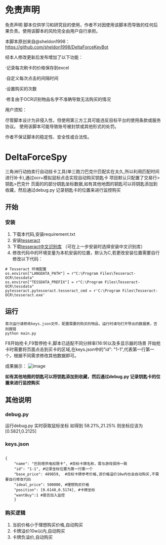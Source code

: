 # 免责声明
免责声明
脚本仅供学习和研究目的使用，作者不对因使用该脚本而导致的任何后果负责。使用该脚本的风险完全由用户自行承担。

本脚本原创来自@sheldon1998：https://github.com/sheldon1998/DeltaForceKeyBot

经本人修改更新后发布增加了以下功能：

·记录每次刷卡的价格保存到excel

·自定义每次点击的间隔时间

·设置购买的次数

·修复由于OCR识别物品名字不准确导致无法购买的情况

用户须知：

尽管脚本设计为非侵入性，但使用第三方工具可能违反目标平台的使用条款或服务协议。
使用该脚本可能导致账号被封禁或其他形式的处罚。

作者不保证脚本的稳定性、安全性或合法性。
# DeltaForceSpy
三角洲行动拍卖行自动挂卡工具(单三跑刀巴克什匹配实在太久,所以利用匹配时间进行补卡),通过ocr+模拟鼠标点击实现自动购买钥匙卡
项目默认只配置了交易行>钥匙>巴克什 页面的的部分钥匙坐标数据,如有其他地图的钥匙可以将钥匙添加到收藏，然后通过debug.py 记录钥匙卡的位置来进行监控购买


## 开始
### 安装
1. 下载本代码,安装requirement.txt
2. 安装[tesseract](https://github.com/tesseract-ocr/tesseract )
3. 下载[tesseract中文识别库](https://github.com/tesseract-ocr/tessdata) （可在上一步安装时选择安装中文识别库）
4. 修改代码中的环境变量为本机安装的位置，默认为C,若更改安装位置需要自行修改以下代码：
```
# Tesseract 环境配置
os.environ["LANGDATA_PATH"] = r"C:\Program Files\Tesseract-OCR\tessdata"
os.environ["TESSDATA_PREFIX"] = r"C:\Program Files\Tesseract-OCR\tessdata"
pytesseract.pytesseract.tesseract_cmd = r'C:\Program Files\Tesseract-OCR\tesseract.exe'
```

## 运行
```
首次运行请修改keys.json文件，配置需要的购买的物品，运行时请勿打开导出的数据表，否则报错
python main.py
```
F8开始抢卡,F9暂停抢卡,脚本已适配不同分辨率(16:9)以及多显示器的场景
开始抢卡时需要将页面点击到买卡的区域,在keys.json中的"id": "1-1",代表第一行第一个，根据不同需求修改其他数据即可。

成果展示：
![image](https://github.com/user-attachments/assets/a91f22c5-bbaa-4a2d-8957-8324ca5fbbfa)


**如有其他地图的钥匙可以将钥匙添加到收藏，然后通过debug.py 记录钥匙卡的位置来进行监控购买**

## 其他说明
### debug.py
运行debug.py 实时获取鼠标坐标 如得到 58.21%,21.25% 则坐标应该为[0.5821,0.2125]

### keys.json
```

{
    "name": "巴别塔供电权限卡", #目标卡牌名称，需与游戏保持一致
    "id": "1-1", #记录坐标位置为第一行第一个
    "base_price": 489859,  #目标卡牌参考价格,该价格溢价10w内也会自动购买,不需要自行修改代码
    "ideal_price": 500000, #理想购买价格
    "position": [0.6148,0.5174], #卡牌坐标
    "wantBuy":1 #是否加入监控
    }

```

### 购买逻辑

1. 当前价格小于理想购买价格,自动购买
2. 卡牌溢价10w以内,自动购买
3. 卡牌负溢价,自动购买
